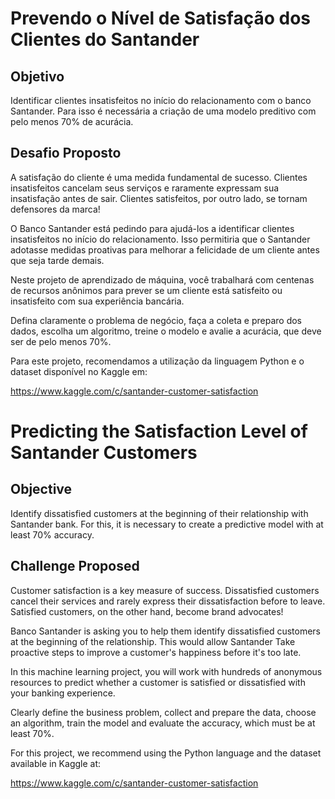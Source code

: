# Prevendo o Nível de Satisfação dos Clientes do Santander

## Objetivo

Identificar clientes insatisfeitos no início do relacionamento com o banco Santander. Para isso é necessária a criação de uma modelo preditivo com pelo menos 70% de acurácia.

## Desafio Proposto

A satisfação do cliente é uma medida fundamental de sucesso. Clientes insatisfeitos cancelam seus serviços e raramente expressam sua insatisfação antes
de sair. Clientes satisfeitos, por outro lado, se tornam defensores da marca!

O Banco Santander está pedindo para ajudá-los a identificar clientes insatisfeitos no início do relacionamento. Isso permitiria que o Santander
adotasse medidas proativas para melhorar a felicidade de um cliente antes que seja tarde demais.

Neste projeto de aprendizado de máquina, você trabalhará com centenas de recursos anônimos para prever se um cliente está satisfeito ou insatisfeito com
sua experiência bancária.

Defina claramente o problema de negócio, faça a coleta e preparo dos dados, escolha um algoritmo, treine o modelo e avalie a acurácia, que deve ser de pelo menos 70%.

Para este projeto, recomendamos a utilização da linguagem Python e o dataset disponível no Kaggle em:

https://www.kaggle.com/c/santander-customer-satisfaction



# Predicting the Satisfaction Level of Santander Customers

## Objective

Identify dissatisfied customers at the beginning of their relationship with Santander bank. For this, it is necessary to create a predictive model with at least 70% accuracy.

## Challenge Proposed

Customer satisfaction is a key measure of success. Dissatisfied customers cancel their services and rarely express their dissatisfaction before
to leave. Satisfied customers, on the other hand, become brand advocates!

Banco Santander is asking you to help them identify dissatisfied customers at the beginning of the relationship. This would allow Santander
Take proactive steps to improve a customer's happiness before it's too late.

In this machine learning project, you will work with hundreds of anonymous resources to predict whether a customer is satisfied or dissatisfied with
your banking experience.

Clearly define the business problem, collect and prepare the data, choose an algorithm, train the model and evaluate the accuracy, which must be at least 70%.

For this project, we recommend using the Python language and the dataset available in Kaggle at:

https://www.kaggle.com/c/santander-customer-satisfaction
